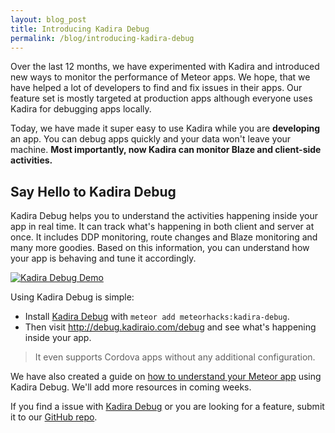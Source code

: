 ```yaml
---
layout: blog_post
title: Introducing Kadira Debug
permalink: /blog/introducing-kadira-debug
---
```


Over the last 12 months, we have experimented with Kadira and introduced new ways to monitor the performance of Meteor apps. We hope, that we have helped a lot of developers to find and fix issues in their apps. Our feature set is mostly targeted at production apps although everyone uses Kadira for debugging apps locally.

Today, we have made it super easy to use Kadira while you are **developing** an app. You can debug apps quickly and your data won't leave your machine. **Most importantly, now Kadira can monitor Blaze and client-side activities.**

## Say Hello to Kadira Debug

Kadira Debug helps you to understand the activities happening inside your app in real time. It can track what's happening in both client and server at once. It includes DDP monitoring, route changes and Blaze monitoring and many more goodies. Based on this information, you can understand how your app is behaving and tune it accordingly. 

[![Kadira Debug Demo](https://cldup.com/TTxFy3ICHD.png)](https://www.youtube.com/watch?v=LLxajQmJ-xo)

Using Kadira Debug is simple:

* Install [Kadira Debug](https://github.com/meteorhacks/kadira-debug) with `meteor add meteorhacks:kadira-debug`. 
* Then visit <http://debug.kadiraio.com/debug> and see what's happening inside your app. 

> It even supports Cordova apps without any additional configuration.  

We have also created a guide on [how to understand your Meteor app](/academy/understanding-your-meteor-app) using Kadira Debug. We'll add more resources in coming weeks.

If you find a issue with [Kadira Debug](https://github.com/meteorhacks/kadira-debug) or you are looking for a feature, submit it to our [GitHub repo](https://github.com/meteorhacks/kadira-debug). 
